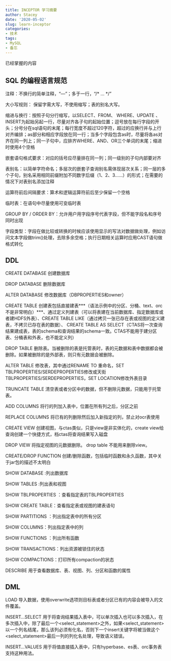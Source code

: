 ```yaml
---
title: INCEPTOR 学习摘要
author: Stacey
date: '2020-05-02'
slug: learn-inceptor
categories: 
- 技术
tags:
- MySQL
- 备忘
---
```

已经掌握的内容

## SQL 的编程语言规范

注释：不换行的简单注释，“—”；多于一行，“/* … */”

大小写规则： 保留字需大写，不使用缩写；表的别名大写。

缩进与换行：按照子句分行缩写，以SELECT、FROM、 WHERE、UPDATE 、INSERT为起始另起一行，尽量对齐各子句的起始位置；逗号放在每行字段的开头；分号分在sql语句的末尾；每行宽度不超过120字符，超过的应换行并与上行对齐编排；as部分和相应字段放在同一行；当多个字段包含as时，尽量将各as对齐在同一列上；同一子句中，应排齐WHERE、AND、OR三个单词的末尾；缩进时使用4个空格

嵌套语句格式要求：对应的括号应尽量排在同一列；同一级别的子句内部要对齐

表别名：以简单字符命名；多层次的嵌套子查询别名需体现层次关系；同一层的多个子句，别名采用相同前缀附加不同数字后缀（1、2、3……）的形式；在需要的情况下对表别名添加注释

运算符前后间隔要求：算术和逻辑运算符前后至少保留一个空格

临时表：在语句中尽量使用可变临时表

GROUP BY / ORDER BY：允许用户用字段序号代表字段，但不能字段名和序号同时出现

字段类型：字段在做比较或转换的时候应该使用显示的写法对数据做处理，例如访问文本字段做trim()处理，去除多余空格；执行日期相关运算时应用CAST语句做格式转化

## DDL

CREATE DATABASE 创建数据库

DROP DATABASE 删除数据库

ALTER DATABASE 修改数据库（DBPROPERTIES和owner）

CREATE TABLE 创建表包括直接建表***（语法示例中的分区、分桶、text、orc不是非常明白）***、通过定义列建表（可以将表建在当前数据库、指定数据库或者建HDFS外表）、CREATE TABLE LIKE（通过拷贝一张已存在表或视图的定义建表，不拷贝已存在表的数据）、  CREATE TABLE AS SELECT（CTAS将一次查询结果建成表，表的schema和查询结果的schema一致。CTAS不能用于建分区表、分桶表和外表，也不能定义列）

DROP TABLE 删除表。当被删除的表是托管表时，表的元数据和表中数据都会被删除。如果被删除的是外部表，则只有元数据会被删除。

ALTER TABLE 修改表，其中通过RENAME TO 重命名，SET TBLPROPERTIES/SERDEPROPERTIES修改或天街TBLPROPERTIES/SERDEPROPERTIES，SET LOCATION修改外表目录

TRUNCATE TABLE 清空表或者分区中的数据，但不删除元数据，只能用于托管表。

ADD COLUMNS 将行的列加入表中，位置在所有列之后，分区之前

REPLACE COLUMNS 将已有的列删除然后加入新指定的列，禁止对ocr表使用

CREATE VIEW 创建视图，与ctas类似，只是view是非实体化的，create view给查询创建一个快捷方式，档ctas将查询结果写入磁盘

DROP VIEW 将指定视图的元数据删除。 drop table 不能用来删除view。

CREATE/DROP FUNCTION 创建/删除函数，包括临时函数和永久函数，其中关于jar包的描述不太明白

SHOW DATABASE :列出数据库

SHOW TABLES :列出表和视图

SHOW TBLPROPERTIES ：查看指定表的TBLPROPERTIES 

SHOW CREATE TABLE：查看指定表或视图的建表语句

SHOW PARTITIONS ：列出指定表中的所有分区

SHOW COLUMNS：列出指定表中的列

SHOW FUNCTIONS ：列出所有函数

SHOW TRANSACTIONS：列出资源被锁住的状态

SHOW COMPACTIONS：打印所有compaction的状态

DESCRIBE 用于查看数据库、表、视图、列、分区和函数的属性

## DML

LOAD 导入数据，使用overwrite选项则目标表或者分区已有的内容会被导入的文件覆盖。

INSERT…SELECT  用于将查询结果插入表中，可以单次插入也可以多次插入，在多次插入中，除了最后一个<select_statement>之外，如果<select_statement>以一个列名结尾，那么该列必须有化名，否则下一个insert关键字将被当做这个<select_statement>最后一列的列化名处理，导致语义错误。

INSERT…VALUES 用于将值直接插入表中，只有hyperbase、es表、orc事务表支持这种用法。

